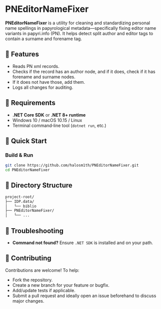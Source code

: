 # PNEditorNameFixer

**PNEditorNameFixer** is a utility for cleaning and standardizing personal name spellings in papyrological metadata—specifically fixing editor name variants in papyri.info (PN). It helps detect split author and editor tags to contain a surname and forename tag.

## 🧠 Features

* Reads PN xml records.
* Checks if the record has an author node, and if it does, check  if it has forename and surname nodes.
* If it does not have those, add them.
* Logs all changes for auditing.

## 📌 Requirements

* **.NET Core SDK** or **.NET 8+ runtime**
* Windows 10 / macOS 10.15 / Linux
* Terminal command‑line tool (`dotnet run`, etc.)

## 🚀 Quick Start

### Build & Run

```bash
git clone https://github.com/halosm1th/PNEditorNameFixer.git
cd PNEditorNameFixer
```

## 📁 Directory Structure


```bash
project-root/
├── IDP.data/
│   └── biblio
├── PNEditorNameFixer/
│   └── ...
```

## 🧪 Troubleshooting

* **Command not found?** Ensure `.NET SDK` is installed and on your path.

## 🤝 Contributing

Contributions are welcome! To help:

* Fork the repository.
* Create a new branch for your feature or bugfix.
* Add/update tests if applicable.
* Submit a pull request and ideally open an issue beforehand to discuss major changes.

